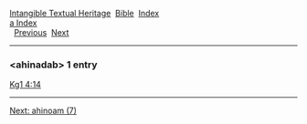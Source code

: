 [Intangible Textual Heritage](../../index)  [Bible](../index) 
[Index](index)   
[a Index](_a_)  
  [Previous](c00346)  [Next](c00348) 

------------------------------------------------------------------------

### &lt;ahinadab&gt; 1 entry

[Kg1 4:14](../kjv/kg1004.htm#014)  

------------------------------------------------------------------------

[Next: ahinoam (7)](c00348)
